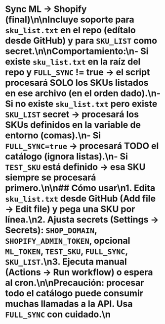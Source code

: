 # Sync ML -> Shopify (final)\n\nIncluye soporte para `sku_list.txt` en el repo (edítalo desde GitHub) y para `SKU_LIST` como secret.\n\nComportamiento:\n- Si existe `sku_list.txt` en la raíz del repo y `FULL_SYNC` != true -> el script procesará SOLO los SKUs listados en ese archivo (en el orden dado).\n- Si no existe `sku_list.txt` pero existe `SKU_LIST` secret -> procesará los SKUs definidos en la variable de entorno (comas).\n- Si `FULL_SYNC=true` -> procesará TODO el catálogo (ignora listas).\n- Si `TEST_SKU` está definido -> esa SKU siempre se procesará primero.\n\n## Cómo usar\n1. Edita `sku_list.txt` desde GitHub (Add file -> Edit file) y pega una SKU por línea.\n2. Ajusta secrets (Settings -> Secrets): `SHOP_DOMAIN`, `SHOPIFY_ADMIN_TOKEN`, opcional `ML_TOKEN`, `TEST_SKU`, `FULL_SYNC`, `SKU_LIST`.\n3. Ejecuta manual (Actions -> Run workflow) o espera al cron.\n\nPrecaución: procesar todo el catálogo puede consumir muchas llamadas a la API. Usa `FULL_SYNC` con cuidado.\n